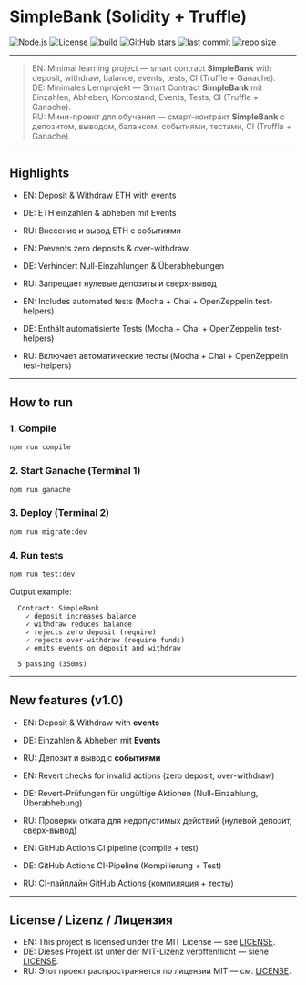 # SimpleBank (Solidity + Truffle)

![Node.js](https://img.shields.io/badge/Node.js-%3E%3D18-green)
![License](https://img.shields.io/badge/License-MIT-blue.svg)
![build](https://img.shields.io/badge/build-passing-brightgreen)
![GitHub stars](https://img.shields.io/github/stars/CrystalGalaxy777/my-solidity?style=social)
![last commit](https://img.shields.io/github/last-commit/CrystalGalaxy777/my-solidity)
![repo size](https://img.shields.io/github/repo-size/CrystalGalaxy777/my-solidity)

---

>EN: Minimal learning project — smart contract **SimpleBank** with deposit, withdraw, balance, events, tests, CI (Truffle + Ganache).  
>DE: Minimales Lernprojekt — Smart Contract **SimpleBank** mit Einzahlen, Abheben, Kontostand, Events, Tests, CI (Truffle + Ganache).  
>RU: Мини-проект для обучения — смарт-контракт **SimpleBank** с депозитом, выводом, балансом, событиями, тестами, CI (Truffle + Ganache).

---

## Highlights

- EN: Deposit & Withdraw ETH with events  
- DE: ETH einzahlen & abheben mit Events  
- RU: Внесение и вывод ETH с событиями  

- EN: Prevents zero deposits & over-withdraw  
- DE: Verhindert Null-Einzahlungen & Überabhebungen  
- RU: Запрещает нулевые депозиты и сверх-вывод  

- EN: Includes automated tests (Mocha + Chai + OpenZeppelin test-helpers)  
- DE: Enthält automatisierte Tests (Mocha + Chai + OpenZeppelin test-helpers)  
- RU: Включает автоматические тесты (Mocha + Chai + OpenZeppelin test-helpers)

---

## How to run

### 1. Compile
```bash
npm run compile
````

### 2. Start Ganache (Terminal 1)

```bash
npm run ganache
```

### 3. Deploy (Terminal 2)

```bash
npm run migrate:dev
```

### 4. Run tests

```bash
npm run test:dev
```

Output example:

```
  Contract: SimpleBank
    ✓ deposit increases balance
    ✓ withdraw reduces balance
    ✓ rejects zero deposit (require)
    ✓ rejects over-withdraw (require funds)
    ✓ emits events on deposit and withdraw

  5 passing (350ms)
```

---

## New features (v1.0)

* EN: Deposit & Withdraw with **events**

* DE: Einzahlen & Abheben mit **Events**

* RU: Депозит и вывод с **событиями**

* EN: Revert checks for invalid actions (zero deposit, over-withdraw)

* DE: Revert-Prüfungen für ungültige Aktionen (Null-Einzahlung, Überabhebung)

* RU: Проверки отката для недопустимых действий (нулевой депозит, сверх-вывод)

* EN: GitHub Actions CI pipeline (compile + test)

* DE: GitHub Actions CI-Pipeline (Kompilierung + Test)

* RU: CI-пайплайн GitHub Actions (компиляция + тесты)

---

## License / Lizenz / Лицензия

* EN: This project is licensed under the MIT License — see [LICENSE](LICENSE).
* DE: Dieses Projekt ist unter der MIT-Lizenz veröffentlicht — siehe [LICENSE](LICENSE).
* RU: Этот проект распространяется по лицензии MIT — см. [LICENSE](LICENSE).
